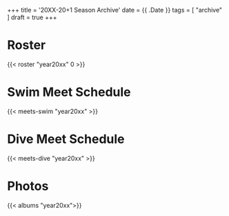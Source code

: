 +++
title = '20XX-20+1 Season Archive'
date = {{ .Date }}
tags = [ "archive" ]
draft = true
+++
<!-- insert season recap -->

# Roster
{{< roster "year20xx" 0 >}}  

# Swim Meet Schedule 
{{< meets-swim "year20xx" >}}  

# Dive Meet Schedule 
{{< meets-dive "year20xx" >}}  

<!-- insert photos -->

# Photos
{{< albums "year20xx">}}  